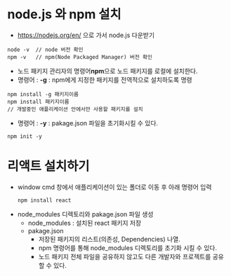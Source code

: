 # node.js 와 npm 설치

  - https://nodejs.org/en/ 으로 가서 node.js 다운받기
  
  ```
  node -v  // node 버전 확인
  npm -v   // npm(Node Packaged Manager) 버전 확인
  ```

  - 노드 패키지 관리자의 명령어**npm**으로 노드 패키지를 로컬에 설치한다.
  - 명령어 : **-g** : npm에게 지정한 패키지를 전역적으로 설치하도록 명령
  ```
  npm install -g 패키지이름
  npm install 패키지이름
  // 개발중인 애플리케이션 안에서만 사용할 패키지를 설치
  ```
  - 명령어 : **-y** : pakage.json 파일을 초기화시킬 수 있다.
  ```
  npm init -y
  ```


# 리액트 설치하기

  - window cmd 창에서 애플리케이션이 있는 폴더로 이동 후 아래 명령어 입력
    ```
    npm install react
    ```
  - node_modules 디렉토리와 pakage.json 파일 생성
    - node_modules : 설치된 react 패키지 저장
    - pakage.json
      - 저장된 패키지의 리스트(의존성, Dependencies) 나열. 
      - npm 명령어를 통해 node_modules 디렉토리를 초기화 시킬 수 있다.
      - 노드 패키지 전체 파일을 공유하지 않고도 다른 개발자와 프로젝트를 공유할 수 있다. 
